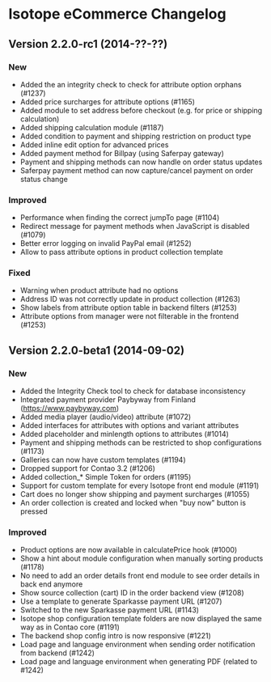 Isotope eCommerce Changelog
===========================

Version 2.2.0-rc1 (2014-??-??)
--------------------------------

### New
- Added the an integrity check to check for attribute option orphans (#1237)
- Added price surcharges for attribute options (#1165)
- Added module to set address before checkout (e.g. for price or shipping calculation)
- Added shipping calculation module (#1187)
- Added condition to payment and shipping restriction on product type
- Added inline edit option for advanced prices
- Added payment method for Billpay (using Saferpay gateway)
- Payment and shipping methods can now handle on order status updates
- Saferpay payment method can now capture/cancel payment on order status change

### Improved
- Performance when finding the correct jumpTo page (#1104)
- Redirect message for payment methods when JavaScript is disabled (#1079)
- Better error logging on invalid PayPal email (#1252)
- Allow to pass attribute options in product collection template

### Fixed
- Warning when product attribute had no options
- Address ID was not correctly update in product collection (#1263)
- Show labels from attribute option table in backend filters (#1253)
- Attribute options from manager were not filterable in the frontend (#1253)


Version 2.2.0-beta1 (2014-09-02)
--------------------------------

### New
- Added the Integrity Check tool to check for database inconsistency
- Integrated payment provider Paybyway from Finland (https://www.paybyway.com)
- Added media player (audio/video) attribute (#1072)
- Added interfaces for attributes with options and variant attributes
- Added placeholder and minlength options to attributes (#1014)
- Payment and shipping methods can be restricted to shop configurations (#1173)
- Galleries can now have custom templates (#1194)
- Dropped support for Contao 3.2 (#1206)
- Added collection_* Simple Token for orders (#1195)
- Support for custom template for every Isotope front end module (#1191)
- Cart does no longer show shipping and payment surcharges (#1055)
- An order collection is created and locked when "buy now" button is pressed

### Improved
- Product options are now available in calculatePrice hook (#1000)
- Show a hint about module configuration when manually sorting products (#1178)
- No need to add an order details front end module to see order details in back end anymore
- Show source collection (cart) ID in the order backend view (#1208)
- Use a template to generate Sparkasse payment URL (#1207)
- Switched to the new Sparkasse payment URL (#1143)
- Isotope shop configuration template folders are now displayed the same way as in Contao core (#1191)
- The backend shop config intro is now responsive (#1221)
- Load page and language environment when sending order notification from backend (#1242)
- Load page and language environment when generating PDF (related to #1242)